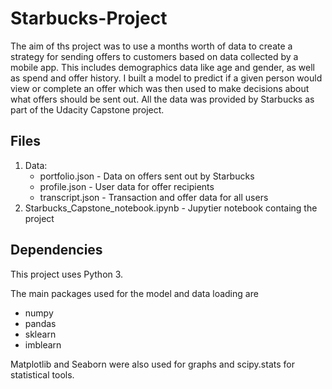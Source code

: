 # Starbucks-Project

The aim of ths project was to use a months worth of data to create a strategy for sending offers to customers based on data collected by a mobile app. This includes demographics data like age and gender, as well as spend and offer history. I built a model to predict if a given person would view or complete an offer which was then used to make decisions about what offers should be sent out. All the data was provided by Starbucks as part of the Udacity Capstone project.


<h2> Files </h2>

1. Data:
    * portfolio.json - Data on offers sent out by Starbucks
    * profile.json - User data for offer recipients
    * transcript.json - Transaction and offer data for all users 
2. Starbucks_Capstone_notebook.ipynb - Jupytier notebook containg the project

## Dependencies
This project uses Python 3.

The main packages used for the model and data loading are 
* numpy
* pandas
* sklearn
* imblearn

Matplotlib and Seaborn were also used for graphs and scipy.stats for statistical tools.
